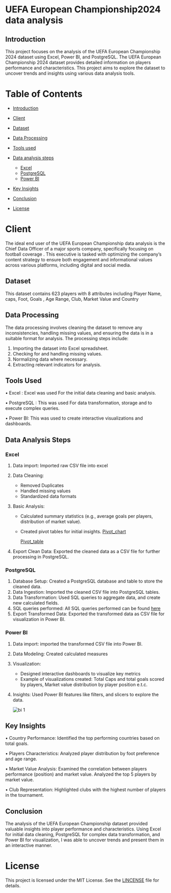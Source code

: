 # UEFA European Championship2024 data analysis 

## Introduction

This project focuses on the analysis of the UEFA European Championship 2024  dataset using Excel, Power BI, and PostgreSQL. The UEFA European Championship 2024  dataset provides detailed information on players performance and characteristics. This project aims to explore the dataset to uncover trends and insights using various data analysis tools.

# Table of Contents

-	[Introduction](#introduction)

-	[Client](#client)

-	[Dataset](#dataset)
  
- [Data Processing](#data-processing)
  
-	[Tools used](#tools-used)

-	[Data analysis steps](#data-analysis-steps)
     - [Excel](#excel)
     - [PostgreSQL](#postgresql)
     - [Power BI](#power-bi)
     
-	[Key Insights](#key-insights)

-	[Conclusion](#conclusion)

-	[License](#license)

# Client

The ideal end user of the UEFA European Championship data analysis is the Chief Data Officer of a major sports company, specifically focusing on football coverage . This executive is tasked with optimizing the company’s content strategy to ensure both engagement and informational values across various platforms, including digital and social media.

## Dataset
This dataset contains 623 players with 8 attributes including 
Player Name, caps, Foot, Goals , Age Range, Club, Market Value and Country

## Data Processing

The data processing involves cleaning the dataset to remove any inconsistencies, handling missing values, and ensuring the data is in a suitable format for analysis. The processing steps include:

1. Importing the dataset into Excel spreadsheet.
2. Checking for and handling missing values.
3. Normalizing data where necessary.
4. Extracting relevant indicators for analysis.

 ## Tools Used
 
•	Excel : Excel was used For the initial data cleaning and basic analysis.

•	PostgreSQL : This was used For data transformation, storage and to execute complex queries.

•	Power BI: This was used to create interactive visualizations and dashboards.

## Data Analysis Steps

### Excel	

1. Data import: Imported raw CSV file into excel  
2. Data Cleaning:
    - Removed Duplicates
    - Handled missing values
    - Standardized data formats
   
3. Basic Analysis:
      -	Calculated summary statistics (e.g., average goals per players, distribution of market value).
      -	Created pivot tables for initial insights. [Pivot_chart](https://github.com/Ememjay/READ.ME/blob/main/excel_pivot%20chart.PNG) 

       	 [Pivot_table](https://github.com/Ememjay/READ.ME/blob/main/excel_pivot_table.PNG)
   
4. Export Clean Data: Exported the cleaned data as a CSV file for further processing in PostgreSQL.
   
### PostgreSQL

1. Database Setup: Created a PostgreSQL database and table to store the cleaned data.
2. Data Ingestion: Imported the cleaned CSV file into PostgreSQL tables.
3. Data Transformation: Used SQL queries to aggregate data, and create new calculated fields.
4. SQL queries performed: All SQL queries performed can be found [here](https://github.com/Ememjay/READ.ME/blob/main/SQL_Script)
5. Export Transformed Data: Exported the transformed data as CSV file for visualization in Power BI.
   
### Power BI

1. Data import: imported the transformed CSV file into Power BI.
2. Data Modeling: Created calculated measures
3. Visualization:
    - Designed interactive dashboards to visualize key metrics
    - Example of visualizations created: Total Caps and  total goals scored by players, Market value distribution by player position e.t.c.
4. Insights: Used Power BI features like filters, and slicers to explore the data.

   

   ![bi 1](https://github.com/user-attachments/assets/dddbbaa0-65be-4e2d-8f18-b246f81b6761)


   
## Key Insights

•	Country Performance: Identified the top performing countries based on total goals.

•	Players Characteristics: Analyzed player distribution by foot preference and age range. 

•	Market Value Analysis: Examined the correlation between players performance (position) and market value. Analyzed the top 5 players by market value.

•	Club Representation: Highlighted clubs with the highest number of players in the tournament.

##  Conclusion

The analysis of the UEFA European Championship  dataset provided valuable insights into player performance and characteristics. Using Excel for initial data cleaning, PostgreSQL for complex data transformation, and Power BI for visualization, I was able to uncover trends and present them in an interactive manner.

# License

This project is licensed under the MIT License. See the [LINCENSE](https://github.com/Ememjay/READ.ME/blob/main/LICENSE) file for details. 

